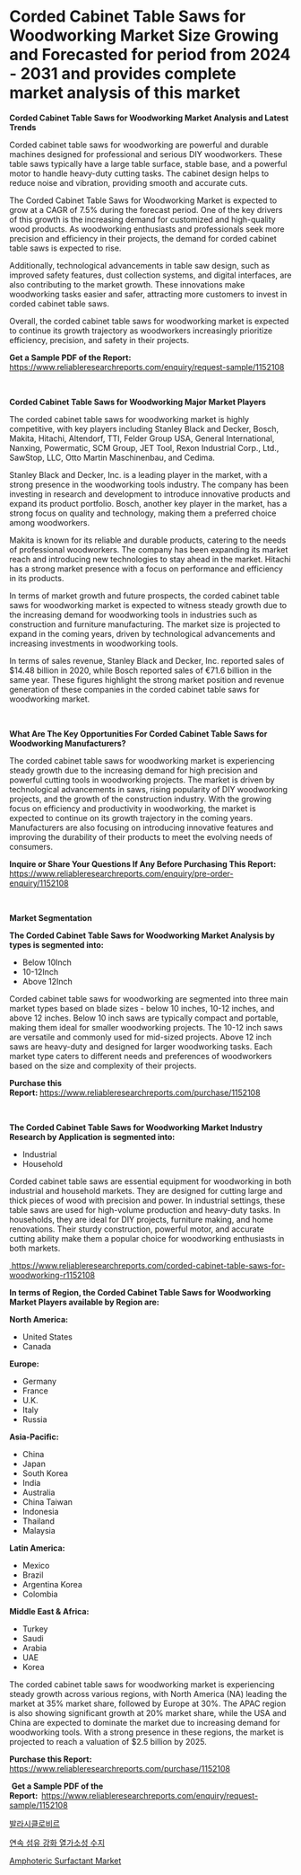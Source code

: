 <p><h1>Corded Cabinet Table Saws for Woodworking Market Size Growing and Forecasted for period from 2024 - 2031 and provides complete market analysis of this market</h1></p><p><strong>Corded Cabinet Table Saws for Woodworking Market Analysis and Latest Trends</strong></p>
<p><p>Corded cabinet table saws for woodworking are powerful and durable machines designed for professional and serious DIY woodworkers. These table saws typically have a large table surface, stable base, and a powerful motor to handle heavy-duty cutting tasks. The cabinet design helps to reduce noise and vibration, providing smooth and accurate cuts.</p><p>The Corded Cabinet Table Saws for Woodworking Market is expected to grow at a CAGR of 7.5% during the forecast period. One of the key drivers of this growth is the increasing demand for customized and high-quality wood products. As woodworking enthusiasts and professionals seek more precision and efficiency in their projects, the demand for corded cabinet table saws is expected to rise.</p><p>Additionally, technological advancements in table saw design, such as improved safety features, dust collection systems, and digital interfaces, are also contributing to the market growth. These innovations make woodworking tasks easier and safer, attracting more customers to invest in corded cabinet table saws.</p><p>Overall, the corded cabinet table saws for woodworking market is expected to continue its growth trajectory as woodworkers increasingly prioritize efficiency, precision, and safety in their projects.</p></p>
<p><strong>Get a Sample PDF of the Report:&nbsp;</strong> <a href="https://www.reliableresearchreports.com/enquiry/request-sample/1152108">https://www.reliableresearchreports.com/enquiry/request-sample/1152108</a></p>
<p>&nbsp;</p>
<p><strong>Corded Cabinet Table Saws for Woodworking Major Market Players</strong></p>
<p><p>The corded cabinet table saws for woodworking market is highly competitive, with key players including Stanley Black and Decker, Bosch, Makita, Hitachi, Altendorf, TTI, Felder Group USA, General International, Nanxing, Powermatic, SCM Group, JET Tool, Rexon Industrial Corp., Ltd., SawStop, LLC, Otto Martin Maschinenbau, and Cedima.</p><p>Stanley Black and Decker, Inc. is a leading player in the market, with a strong presence in the woodworking tools industry. The company has been investing in research and development to introduce innovative products and expand its product portfolio. Bosch, another key player in the market, has a strong focus on quality and technology, making them a preferred choice among woodworkers.</p><p>Makita is known for its reliable and durable products, catering to the needs of professional woodworkers. The company has been expanding its market reach and introducing new technologies to stay ahead in the market. Hitachi has a strong market presence with a focus on performance and efficiency in its products.</p><p>In terms of market growth and future prospects, the corded cabinet table saws for woodworking market is expected to witness steady growth due to the increasing demand for woodworking tools in industries such as construction and furniture manufacturing. The market size is projected to expand in the coming years, driven by technological advancements and increasing investments in woodworking tools.</p><p>In terms of sales revenue, Stanley Black and Decker, Inc. reported sales of $14.48 billion in 2020, while Bosch reported sales of €71.6 billion in the same year. These figures highlight the strong market position and revenue generation of these companies in the corded cabinet table saws for woodworking market.</p></p>
<p>&nbsp;</p>
<p><strong>What Are The Key Opportunities For Corded Cabinet Table Saws for Woodworking Manufacturers?</strong></p>
<p><p>The corded cabinet table saws for woodworking market is experiencing steady growth due to the increasing demand for high precision and powerful cutting tools in woodworking projects. The market is driven by technological advancements in saws, rising popularity of DIY woodworking projects, and the growth of the construction industry. With the growing focus on efficiency and productivity in woodworking, the market is expected to continue on its growth trajectory in the coming years. Manufacturers are also focusing on introducing innovative features and improving the durability of their products to meet the evolving needs of consumers.</p></p>
<p><strong>Inquire or Share Your Questions If Any Before Purchasing This Report:</strong> <a href="https://www.reliableresearchreports.com/enquiry/pre-order-enquiry/1152108">https://www.reliableresearchreports.com/enquiry/pre-order-enquiry/1152108</a></p>
<p>&nbsp;</p>
<p><strong>Market Segmentation</strong></p>
<p><strong>The Corded Cabinet Table Saws for Woodworking Market Analysis by types is segmented into:</strong></p>
<p><ul><li>Below 10Inch</li><li>10-12Inch</li><li>Above 12Inch</li></ul></p>
<p><p>Corded cabinet table saws for woodworking are segmented into three main market types based on blade sizes - below 10 inches, 10-12 inches, and above 12 inches. Below 10 inch saws are typically compact and portable, making them ideal for smaller woodworking projects. The 10-12 inch saws are versatile and commonly used for mid-sized projects. Above 12 inch saws are heavy-duty and designed for larger woodworking tasks. Each market type caters to different needs and preferences of woodworkers based on the size and complexity of their projects.</p></p>
<p><strong>Purchase this Report:&nbsp;</strong><a href="https://www.reliableresearchreports.com/purchase/1152108">https://www.reliableresearchreports.com/purchase/1152108</a></p>
<p>&nbsp;</p>
<p><strong>The Corded Cabinet Table Saws for Woodworking Market Industry Research by Application is segmented into:</strong></p>
<p><ul><li>Industrial</li><li>Household</li></ul></p>
<p><p>Corded cabinet table saws are essential equipment for woodworking in both industrial and household markets. They are designed for cutting large and thick pieces of wood with precision and power. In industrial settings, these table saws are used for high-volume production and heavy-duty tasks. In households, they are ideal for DIY projects, furniture making, and home renovations. Their sturdy construction, powerful motor, and accurate cutting ability make them a popular choice for woodworking enthusiasts in both markets.</p></p>
<p><a href="https://www.reliableresearchreports.com/corded-cabinet-table-saws-for-woodworking-r1152108">&nbsp;https://www.reliableresearchreports.com/corded-cabinet-table-saws-for-woodworking-r1152108</a></p>
<p><strong>In terms of Region, the Corded Cabinet Table Saws for Woodworking Market Players available by Region are:</strong></p>
<p>
    <p> <strong> North America: </strong>
        <ul>
            <li>United States</li>
            <li>Canada</li>
        </ul>
        </p> 
    <p> <strong> Europe: </strong>
        <ul>
            <li>Germany</li>
            <li>France</li>
            <li>U.K.</li>
            <li>Italy</li>
            <li>Russia</li>
        </ul>
        </p> 
    <p> <strong> Asia-Pacific: </strong>
        <ul>
            <li>China</li>
            <li>Japan</li>
            <li>South Korea</li>
            <li>India</li>
            <li>Australia</li>
            <li>China Taiwan</li>
            <li>Indonesia</li>
            <li>Thailand</li>
            <li>Malaysia</li>
        </ul>
        </p> 
    <p> <strong> Latin America: </strong>
        <ul>
            <li>Mexico</li>
            <li>Brazil</li>
            <li>Argentina Korea</li>
            <li>Colombia</li>
        </ul>
        </p> 
    <p> <strong> Middle East & Africa: </strong>
        <ul>
            <li>Turkey</li>
            <li>Saudi</li>
            <li>Arabia</li>
            <li>UAE</li>
            <li>Korea</li>
        </ul>
    </p>
    </p>
<p><p>The corded cabinet table saws for woodworking market is experiencing steady growth across various regions, with North America (NA) leading the market at 35% market share, followed by Europe at 30%. The APAC region is also showing significant growth at 20% market share, while the USA and China are expected to dominate the market due to increasing demand for woodworking tools. With a strong presence in these regions, the market is projected to reach a valuation of $2.5 billion by 2025.</p></p>
<p><strong>Purchase this Report: </strong><a href="https://www.reliableresearchreports.com/purchase/1152108">https://www.reliableresearchreports.com/purchase/1152108</a></p>
<p>&nbsp;<strong>Get a Sample PDF of the Report:&nbsp;&nbsp;</strong><a href="https://www.reliableresearchreports.com/enquiry/request-sample/1152108">https://www.reliableresearchreports.com/enquiry/request-sample/1152108</a></p>
<p><strong></strong></p>
<p><p><a href="https://medium.com/@joanacasper2001/valacyclovir-%EC%8B%9C%EC%9E%A5-%EA%B7%9C%EB%AA%A8%EB%8A%94-%EA%B8%80%EB%A1%9C%EB%B2%8C-%EC%82%B0%EC%97%85%EC%97%90%EC%84%9C-%EA%B0%80%EC%9E%A5-%EC%A2%8B%EC%9D%80-%EB%A7%88%EC%BC%80%ED%8C%85-%EC%B1%84%EB%84%90%EC%9D%84-%EB%B3%B4%EC%97%AC%EC%A4%8D%EB%8B%88%EB%8B%A4-d8d6974c9f76">발라시클로비르</a></p><p><a href="https://medium.com/@londonacobson5656/%EC%97%B0%EC%86%8D-%EC%84%AC%EC%9C%A0-%EA%B0%95%ED%99%94-%EC%97%B4%EA%B0%80%EC%86%8C%EC%84%B1%EC%86%8C%EC%9E%AC-%EC%8B%9C%EC%9E%A5-%EC%8B%9C%EC%9E%A5-%EC%A0%90%EC%9C%A0%EC%9C%A8-%EC%8B%9C%EC%9E%A5-%EB%8F%99%ED%96%A5-%EB%B0%8F-%EB%AF%B8%EB%9E%98-%EC%84%B1%EC%9E%A5-%ED%83%90%EC%83%89-d91c1d672a05">연속 섬유 강화 열가소성 수지</a></p><p><a href="https://noble-drawer-34c.notion.site/Amphoteric-Surfactant-Market-Trends-Forecast-and-Competitive-Analysis-to-2031-cd66f7247d0346928ddadd3829deb6a2">Amphoteric Surfactant Market</a></p></p>